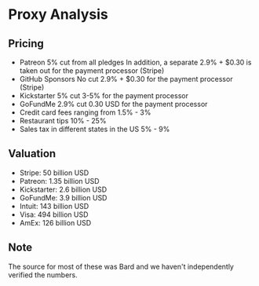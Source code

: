 # Proxy Analysis

## Pricing

* Patreon
	5% cut from all pledges
	In addition, a separate 2.9% + $0.30 is taken out for the payment processor (Stripe)
* GitHub Sponsors
	No cut
	2.9% + $0.30 for the payment processor (Stripe)
* Kickstarter
	5% cut
	3-5% for the payment processor
* GoFundMe
	2.9% cut
	0.30 USD for the payment processor
* Credit card fees
	ranging from 1.5% - 3%
* Restaurant tips
	10% - 25%
* Sales tax in different states in the US
	5% - 9%

## Valuation

* Stripe: 50 billion USD
* Patreon: 1.35 billion USD
* Kickstarter: 2.6 billion USD
* GoFundMe: 3.9 billion USD
* Intuit: 143 billion USD
* Visa: 494 billion USD
* AmEx: 126 billion USD

## Note

The source for most of these was Bard and we haven't independently verified the numbers.
